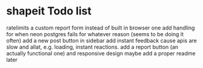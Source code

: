 # shapeit Todo list

ratelimits
a custom report form instead of built in browser one
add handling for when neon postgres fails for whatever reason (seems to be doing it often)
add a new post button in sidebar
add instant feedback cause apis are slow and allat, e.g. loading, instant reactions.
add a report button (an actually functional one)
and responsive design maybe
add a proper readme later

